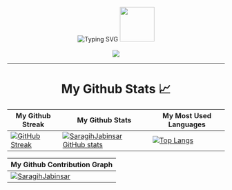 <p align="center">
  <img src="https://readme-typing-svg.herokuapp.com?font=Irish+Grover&size=40&pause=1000&width=320&height=60&lines=Saragih+Jabinsar" alt="Typing SVG">
  <img src="https://media.tenor.com/cLwPGk0As8YAAAAi/reaver-ep5spray-gd_dhi-k.gif" width="80">

  <br>
  <br>
  
  <img src="https://count.getloli.com/@SaragihJabinsar?name=SaragihJabinsar&theme=booru-lewd&padding=5&offset=0&align=center&scale=1&pixelated=1&darkmode=auto">

  ---

<h1 align="center">My Github Stats 📈</h1>

| My Github Streak | My Github Stats | My Most Used Languages |
|---|---|---|
| [![GitHub Streak](https://streak-stats.demolab.com?user=SaragihJabinsar&theme=tokyonight&mode=weekly&background=000000C6)](https://github.com/SaragihJabinsar) | [![SaragihJabinsar GitHub stats](https://github-readme-stats.vercel.app/api?username=SaragihJabinsar&show_icons=true&theme=radical)](https://github.com/SaragihJabinsar) | [![Top Langs](https://github-readme-stats.vercel.app/api/top-langs/?username=SaragihJabinsar&layout=compact&theme=dark)](https://github.com/SaragihJabinsar) |


| My Github Contribution Graph |
|---|
| [![SaragihJabinsar](https://github-readme-activity-graph.vercel.app/graph?username=SaragihJabinsar&bg_color=151515&color=c1c0c1&line=ffffff&point=403d3d&area=true&hide_border=true)](https://github.com/ashutosh00710/github-readme-activity-graph) |

</p>



